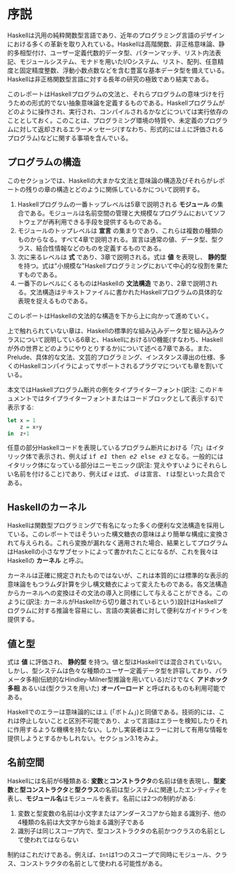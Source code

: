 # 序説

Haskellは汎用の純粋関数型言語であり、近年のプログラミング言語のデザインにおける多くの革新を取り入れている。Haskellは高階関数、非正格意味論、静的多相型付け、ユーザー定義代数的データ型、パターンマッチ、リスト内法表記、モジュールシステム、モナドを用いたI/Oシステム、リスト、配列、任意精度と固定精度整数、浮動小数点数などを含む豊富な基本データ型を備えている。Haskellは非正格関数型言語に対する長年の研究の極致であり結実である。

このレポートはHaskellプログラムの文法と、それらプログラムの意味づけを行うための形式的でない抽象意味論を定義するものである。Haskellプログラムがどのように操作され、実行され、コンパイルされるかなどについては実行依存のこととしておく。このことは、プログラミング環境の特質や、未定義のプログラムに対して返却されるエラーメッセージ(すなわち、形式的には⊥に評価されるプログラム)などに関する事項を含んでいる。

## プログラムの構造

このセクションでは、Haskellの大まかな文法と意味論の構造及びそれらがレポートの残りの章の構造とどのように関係しているかについて説明する。

1. Haskellプログラムの一番トップレベルは5章で説明される **モジュール** の集合である。モジュールは名前空間の管理と大規模なプログラムにおいてソフトウェアが再利用できる手段を提供するものである。
1. モジュールのトップレベルは **宣言** の集まりであり、これらは複数の種類のものからなる。すべて4章で説明される。宣言は通常の値、データ型、型クラス、結合性情報などのものを定義するものである。
1. 次に来るレベルは **式** であり、3章で説明される。式は **値** を表現し、 **静的型** を持つ。式は"小規模な"Haskellプログラミングにおいて中心的な役割を果たすものである。
1. 一番下のレベルにくるものはHaskellの **文法構造** であり、2章で説明される。文法構造はテキストファイルに書かれたHaskellプログラムの具体的な表現を捉えるものである。

このレポートはHaskellの文法的な構造を下から上に向かって進めていく。

上で触れられていない章は、Haskellの標準的な組み込みデータ型と組み込みクラスについて説明している6章と、HaskellにおけるI/O機能(すなわち、Haskellが外の世界とどのようにやりとりするか)について述べる7章である。また、Prelude、具体的な文法、文芸的プログラミング、インスタンス導出の仕様、多くのHaskellコンパイラによってサポートされるプラグマについても章を割いている。

本文ではHaskellプログラム断片の例をタイプライターフォント(訳注: このドキュメントではタイプライターフォントまたはコードブロックとして表示する)で表示する:

```haskell
let x = 1
    z = x+y
in  z+1
```

任意の部分Haskellコードを表現しているプログラム断片における「穴」はイタリック体で表示され、例えば <tt>if *e1* then *e2* else *e3*</tt> となる。一般的にはイタリック体になっている部分はニーモニック(訳注: 覚えやすいようにそれらしい名前を付けること)であり、例えば *e* は式、 *d* は宣言、 *t* は型といった具合である。

## Haskellのカーネル

Haskellは関数型プログラミングで有名になった多くの便利な文法構造を採用している。このレポートではそういった構文糖衣の意味はより簡単な構成に変換されて与えられる。これら変換が漏れなく適用された場合、結果としてプログラムはHaskellの小さなサブセットによって書かれたことになるが、これを我々はHaskellの **カーネル** と呼ぶ。

カーネルは正確に規定されたものではないが、これは本質的には標準的な表示的意味論をもつラムダ計算を少し構文糖衣によって変えたものである。各文法構造からカーネルへの変換はその文法の導入と同様にして与えることができる。このように(訳注: カーネルがHaskellから切り離されているという)設計はHaskellプログラムに対する推論を容易にし、言語の実装者に対して便利なガイドラインを提供する。

## 値と型

式は **値** に評価され、 **静的型** を持つ。値と型はHaskellでは混合されていない。しかし、型システムは色々な種類のユーザー定義データ型を許容しており、パラメータ多相(伝統的なHindley-Milner型推論を用いている)だけでなく **アドホック多相** あるいは(型クラスを用いた) **オーバーロード** と呼ばれるものも利用可能である。

Haskellでのエラーは意味論的には⊥ (「ボトム」)と同値である。技術的には、これは停止しないことと区別不可能であり、よって言語はエラーを検知したりそれに作用するような機構を持たない。しかし実装者はエラーに対して有用な情報を提供しようとするかもしれない。セクション3.1をみよ。

## 名前空間

Haskellには名前が6種類ある: **変数**と**コンストラクタ**の名前は値を表現し、**型変数**と**型コンストラクタ**と**型クラス**の名前は型システムに関連したエンティティを表し、**モジュール名**はモジュールを表す。名前には2つの制約がある:

1. 変数と型変数の名前は小文字またはアンダースコアから始まる識別子、他の4種類の名前は大文字から始まる識別子である
2. 識別子は同じスコープ内で、型コンストラクタの名前かつクラスの名前として使われてはならない

制約はこれだけである。例えば、`Int`は1つのスコープで同時にモジュール、クラス、コンストラクタの名前として使われる可能性がある。
